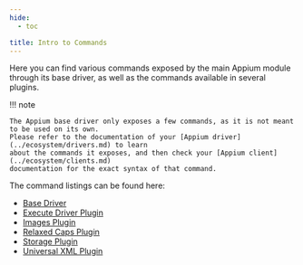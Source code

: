 ```yaml
---
hide:
  - toc

title: Intro to Commands
---
```


Here you can find various commands exposed by the main Appium module through its base driver, as
well as the commands available in several plugins.

!!! note

    The Appium base driver only exposes a few commands, as it is not meant to be used on its own.
    Please refer to the documentation of your [Appium driver](../ecosystem/drivers.md) to learn
    about the commands it exposes, and then check your [Appium client](../ecosystem/clients.md)
    documentation for the exact syntax of that command.

The command listings can be found here:

* [Base Driver](./base-driver.md)
* [Execute Driver Plugin](./execute-driver-plugin.md)
* [Images Plugin](./images-plugin.md)
* [Relaxed Caps Plugin](./relaxed-caps-plugin.md)
* [Storage Plugin](./storage-plugin.md)
* [Universal XML Plugin](./universal-xml-plugin.md)
